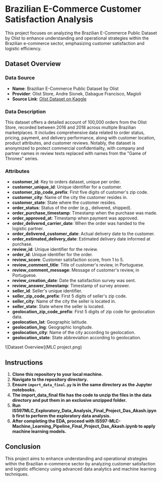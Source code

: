 # Brazilian E-Commerce Customer Satisfaction Analysis

This project focuses on analyzing the Brazilian E-Commerce Public Dataset by Olist to enhance understanding and operational strategies within the Brazilian e-commerce sector, emphasizing customer satisfaction and logistic efficiency.

## Dataset Overview

### Data Source
- **Name**: Brazilian E-Commerce Public Dataset by Olist
- **Provider**: Olist Store, Andre Sionek, Dabague Francisco, Magioli
- **Source Link**: [Olist Dataset on Kaggle](https://www.kaggle.com/datasets/olistbr/brazilian-ecommerce/data)

### Data Description
This dataset offers a detailed account of 100,000 orders from the Olist Store, recorded between 2016 and 2018 across multiple Brazilian marketplaces. It includes comprehensive data related to order status, pricing, payment, and delivery performance, along with customer location, product attributes, and customer reviews. Notably, the dataset is anonymized to protect commercial confidentiality, with company and partner names in review texts replaced with names from the "Game of Thrones" series.

### Attributes
- **customer_id**: Key to orders dataset, unique per order.
- **customer_unique_id**: Unique identifier for a customer.
- **customer_zip_code_prefix**: First five digits of customer's zip code.
- **customer_city**: Name of the city the customer resides in.
- **customer_state**: State where the customer resides.
- **order_status**: Status of the order (e.g., delivered, shipped).
- **order_purchase_timestamp**: Timestamp when the purchase was made.
- **order_approved_at**: Timestamp when payment was approved.
- **order_delivered_carrier_date**: When the order was handed to the logistic partner.
- **order_delivered_customer_date**: Actual delivery date to the customer.
- **order_estimated_delivery_date**: Estimated delivery date informed at purchase.
- **review_id**: Unique identifier for the review.
- **order_id**: Unique identifier for the order.
- **review_score**: Customer satisfaction score, from 1 to 5.
- **review_comment_title**: Title of customer's review, in Portuguese.
- **review_comment_message**: Message of customer's review, in Portuguese.
- **review_creation_date**: Date the satisfaction survey was sent.
- **review_answer_timestamp**: Timestamp of survey answer.
- **seller_id**: Seller's unique identifier.
- **seller_zip_code_prefix**: First 5 digits of seller's zip code.
- **seller_city**: Name of the city the seller is located in.
- **seller_state**: State where the seller is located.
- **geolocation_zip_code_prefix**: First 5 digits of zip code for geolocation data.
- **geolocation_lat**: Geographic latitude.
- **geolocation_lng**: Geographic longitude.
- **geolocation_city**: Name of the city according to geolocation.
- **geolocation_state**: State abbreviation according to geolocation.

![Dataset Overview](MLC project.png)

## Instructions

1. **Clone this repository to your local machine.**
2. **Navigate to the repository directory.**
3. **Ensure `import_data_final.py` is in the same directory as the Jupyter notebooks.**
4. **The import_data_final file has the code to unzip the files in the data directory and put them in an exclusive unzipped folder.**
5. **Run IS597MLC_Exploratory_Data_Analysis_Final_Project_Das_Akash.ipynb first to perform the exploratory data analysis.**
6. **After completing the EDA, proceed with IS597-MLC-Machine_Learning_Pipeline_Final_Project_Das_Akash.ipynb to apply machine learning models.**

## Conclusion
This project aims to enhance understanding and operational strategies within the Brazilian e-commerce sector by analyzing customer satisfaction and logistic efficiency using advanced data analytics and machine learning techniques.

